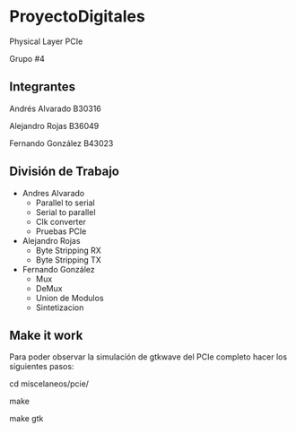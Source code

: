 # ProyectoDigitales

Physical Layer PCIe

Grupo #4

## Integrantes

Andrés Alvarado B30316

Alejandro Rojas B36049

Fernando González B43023

## División de Trabajo

* Andres Alvarado
  * Parallel to serial
  * Serial to parallel
  * Clk converter
  * Pruebas PCIe
* Alejandro Rojas
  * Byte Stripping RX
  * Byte Stripping TX
* Fernando González
  * Mux
  * DeMux
  * Union de Modulos
  * Sintetizacion

## Make it work

Para poder observar la simulación de gtkwave del PCIe completo hacer los siguientes pasos:

cd miscelaneos/pcie/

make

make gtk